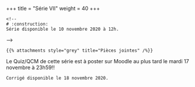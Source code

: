 +++
  title = "Série VII"
  weight = 40
  +++
    
    <!--
    # :construction:
    Série disponible le 10 novembre 2020 à 12h.
  -->
    
    {{% attachments style="grey" title="Pièces jointes" /%}}
  
  Le Quiz/QCM de cette série est à poster sur Moodle au plus tard le mardi 17 novembre à 23h59!!
    
    Corrigé disponible le 18 novembre 2020.
